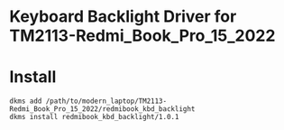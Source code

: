 # Keyboard Backlight Driver for TM2113-Redmi_Book_Pro_15_2022

# Install

```
dkms add /path/to/modern_laptop/TM2113-Redmi_Book_Pro_15_2022/redmibook_kbd_backlight
dkms install redmibook_kbd_backlight/1.0.1
```
